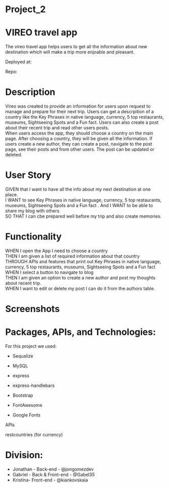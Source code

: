 # Project_2
# VIREO travel app

The vireo travel app helps users to get all the information about new destination which will make a trip more enjoable and pleasant.

Deployed at: 

Repo: 


# Description

Vireo was created to provide an information for users upon request to manage and prepare for their next trip. Users can get a descrpition of a country like the Key Phrases in native language, currency, 5 top restaurants, museums, Sightseeing Spots and a Fun fact. Users can also create a post about their recent trip and read other users posts.
<br />
When users access the app, they should choose a country on the main page. After choosing a country, they will be given all the information. If users create a new author, they can create a post, navigate to the post page, see their posts and from other users. The post can be updated or deleted.

# User Story
GIVEN that I want to have all the info about my next destination at one place. 
<br />
I WANT to see  Key Phrases in native language, currency, 5 top restaurants, museums, Sightseeing Spots and a Fun fact .
And I WANT to be able to share my blog with others
<br />
SO THAT I can cbe prepared well before my trip and also create memories.
<br />


# Functionality
WHEN I open the App I need to choose a country<br />
THEN I am given a list of required information about that country <br />
THROUGH APIs and features that print out Key Phrases in native language, currency, 5 top restaurants, museums, Sightseeing Spots and a Fun fact  <br />
WHEN I select a button to navigate to blog <br />
THEN I am given an option to create a new author and post my thoughts about recent trip.<br />
WHEN I want to edit or delete my post I can do it from the authors table.

# Screenshots



# Packages, APIs, and Technologies:

For this project we used: 
- Sequalize
- MySQL
- express
- express-handlebars

- Bootstrap 
- FontAwesome
- Google Fonts


APIs

restcountries (for currency)


# Division:
- Jonathan - Back-end - @jongomezdev 
- Gabriel - Back & Front-end - @Gabel35
- Kristina- Front-end - @kiankovskaia